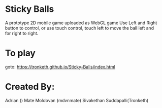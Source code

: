 # Sticky Balls
A prototype 2D mobile game uploaded as WebGL game
Use Left and Right button to control, or use touch control, touch left to move the ball left and for right to right.

# To play 
goto: https://tronketh.github.io/Sticky-Balls/index.html

# Created By:
Adrian ()
Mate Moldovan (mdvnmate)
Sivakethan Suddapalli(Tronketh)
